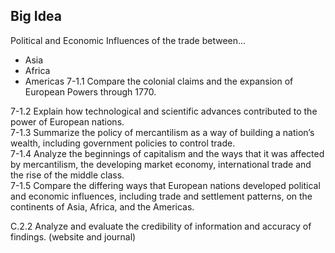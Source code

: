 ## Big Idea
Political and Economic Influences of the trade between...
- Asia
- Africa
- Americas
7-1.1 Compare the colonial claims and the expansion of European Powers through 1770.

7-1.2 Explain how technological and scientific advances contributed to the power of European nations.	
	7-1.3 Summarize the policy of mercantilism as a way of building a nation’s wealth, including government policies to control trade.	
	7-1.4 Analyze the beginnings of capitalism and the ways that it was affected by mercantilism, the developing market economy, 
international trade and the rise of the middle class.	
	7-1.5 Compare the differing ways that European nations developed political and economic influences, including trade and settlement patterns,
on the continents of Asia, Africa, and the Americas.


C.2.2 Analyze and evaluate the credibility of information and accuracy of findings. (website and journal)

